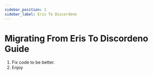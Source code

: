 ```yaml
---
sidebar_position: 1
sidebar_label: Eris To Discordeno
---
```


# Migrating From Eris To Discordeno Guide

1. Fix code to be better.
2. Enjoy
